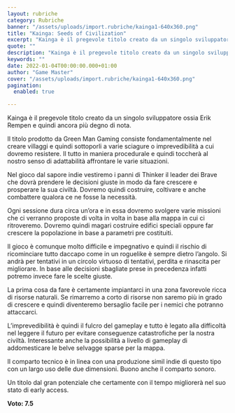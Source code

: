 ```yaml
---
layout: rubriche
category: Rubriche
banner: "/assets/uploads/import.rubriche/kainga1-640x360.png"
title: "Kainga: Seeds of Civilization"
excerpt: "Kainga è il pregevole titolo creato da un singolo sviluppatore ossia Erik Rempen e quindi ancora più degno di nota. Il titolo prodotto da Green Man Gaming consiste fondamentalmente nel creare villaggi e quindi sottoporli a varie sciagure o imprevedibilità a cui dovremo resistere. Il tutto in maniera procedurale e quindi toccherà al nostro senso [&hellip"
quote: ""
description: "Kainga è il pregevole titolo creato da un singolo sviluppatore ossia Erik Rempen e quindi ancora più degno di nota. Il titolo prodotto da Green Man Gaming consiste fondamentalmente nel creare villaggi e quindi sottoporli a varie sciagure o imprevedibilità a cui dovremo resistere. Il tutto in maniera procedurale e quindi toccherà al nostro senso [&hellip"
keywords: ""
date: 2022-01-04T00:00:00.000+01:00
author: "Game Master"
cover: "/assets/uploads/import.rubriche/kainga1-640x360.png"
pagination:
  enabled: true

---
```


Kainga è il pregevole titolo creato da un singolo sviluppatore ossia Erik Rempen e quindi ancora più degno di nota.

Il titolo prodotto da Green Man Gaming consiste fondamentalmente nel creare villaggi e quindi sottoporli a varie sciagure o imprevedibilità a cui dovremo resistere. Il tutto in maniera procedurale e quindi toccherà al nostro senso di adattabilità affrontare le varie situazioni.

Nel gioco dal sapore indie vestiremo i panni di Thinker il leader dei Brave che dovrà prendere le decisioni giuste in modo da fare crescere e prosperare la sua civiltà. Dovremo quindi costruire, coltivare e anche combattere qualora ce ne fosse la necessità.

Ogni sessione dura circa un’ora e in essa dovremo svolgere varie missioni che ci verranno proposte di volta in volta in base alla mappa in cui ci ritroveremo. Dovremo quindi magari costruire edifici speciali oppure far crescere la popolazione in base a parametri pre costituiti.

Il gioco è comunque molto difficile e impegnativo e quindi il rischio di ricominciare tutto daccapo come in un roguelike è sempre dietro l’angolo. Si andrà per tentativi in un circolo virtuoso di tentativi, perdita e rinascita per migliorare. In base alle decisioni sbagliate prese in precedenza infatti potremo invece fare le scelte giuste.

La prima cosa da fare è certamente impiantarci in una zona favorevole ricca di risorse naturali. Se rimarremo a corto di risorse non saremo più in grado di crescere e quindi diventeremo bersaglio facile per i nemici che potranno attaccarci.

L’imprevedibilità è quindi il fulcro del gameplay e tutto è legato alla difficoltà nel leggere il futuro per evitare conseguenze catastrofiche per la nostra civiltà. Interessante anche la possibilità a livello di gameplay di addomesticare le belve selvagge sparse per la mappa.

Il comparto tecnico è in linea con una produzione simil indie di questo tipo con un largo uso delle due dimensioni. Buono anche il comparto sonoro.

Un titolo dal gran potenziale che certamente con il tempo migliorerà nel suo stato di early access.

**Voto: 7.5**